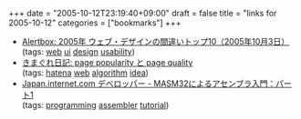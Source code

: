 +++
date = "2005-10-12T23:19:40+09:00"
draft = false
title = "links for 2005-10-12"
categories = ["bookmarks"]
+++

<ul>
	<li>
		<div><a href="http://www.usability.gr.jp/alertbox/20051003.html">Alertbox: 2005年 ウェブ・デザインの間違いトップ10（2005年10月3日）</a></div>
		<div>(tags: <a href="http://del.icio.us/nobu666/web">web</a> <a href="http://del.icio.us/nobu666/ui">ui</a> <a href="http://del.icio.us/nobu666/design">design</a> <a href="http://del.icio.us/nobu666/usability">usability</a>)</div>
	</li>
	<li>
		<div><a href="http://chasen.org/~taku/blog/archives/2005/10/popularity_qual.html">きまぐれ日記: page popularity と page quality</a></div>
		<div>(tags: <a href="http://del.icio.us/nobu666/hatena">hatena</a> <a href="http://del.icio.us/nobu666/web">web</a> <a href="http://del.icio.us/nobu666/algorithm">algorithm</a> <a href="http://del.icio.us/nobu666/idea">idea</a>)</div>
	</li>
	<li>
		<div><a href="http://japan.internet.com/developer/20051012/25.html">Japan.internet.com デベロッパー - MASM32によるアセンブラ入門：パート1</a></div>
		<div>(tags: <a href="http://del.icio.us/nobu666/programming">programming</a> <a href="http://del.icio.us/nobu666/assembler">assembler</a> <a href="http://del.icio.us/nobu666/tutorial">tutorial</a>)</div>
	</li>
</ul>
